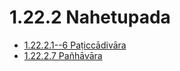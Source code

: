 # 1.22.2 Nahetupada

* [1.22.2.1--6 Paṭiccādivāra](1.22.2/1.22.2.1--6.md)
* [1.22.2.7 Pañhāvāra](1.22.2/1.22.2.7.md)
